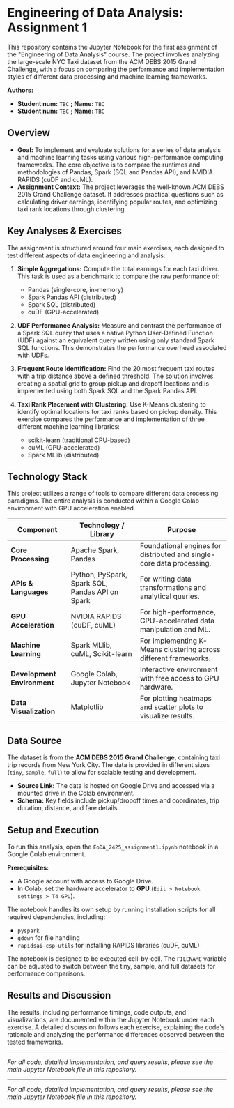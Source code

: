 # Engineering of Data Analysis: Assignment 1

This repository contains the Jupyter Notebook for the first assignment of the "Engineering of Data Analysis" course. The project involves analyzing the large-scale NYC Taxi dataset from the ACM DEBS 2015 Grand Challenge, with a focus on comparing the performance and implementation styles of different data processing and machine learning frameworks.

**Authors:**
- **Student num:** `TBC` **; Name:** `TBC`
- **Student num:** `TBC` **; Name:** `TBC`

## Overview

- **Goal:** To implement and evaluate solutions for a series of data analysis and machine learning tasks using various high-performance computing frameworks. The core objective is to compare the runtimes and methodologies of Pandas, Spark (SQL and Pandas API), and NVIDIA RAPIDS (cuDF and cuML).
- **Assignment Context:** The project leverages the well-known ACM DEBS 2015 Grand Challenge dataset. It addresses practical questions such as calculating driver earnings, identifying popular routes, and optimizing taxi rank locations through clustering.

## Key Analyses & Exercises

The assignment is structured around four main exercises, each designed to test different aspects of data engineering and analysis:

1.  **Simple Aggregations:** Compute the total earnings for each taxi driver. This task is used as a benchmark to compare the raw performance of:
    -   Pandas (single-core, in-memory)
    -   Spark Pandas API (distributed)
    -   Spark SQL (distributed)
    -   cuDF (GPU-accelerated)

2.  **UDF Performance Analysis:** Measure and contrast the performance of a Spark SQL query that uses a native Python User-Defined Function (UDF) against an equivalent query written using only standard Spark SQL functions. This demonstrates the performance overhead associated with UDFs.

3.  **Frequent Route Identification:** Find the 20 most frequent taxi routes with a trip distance above a defined threshold. The solution involves creating a spatial grid to group pickup and dropoff locations and is implemented using both Spark SQL and the Spark Pandas API.

4.  **Taxi Rank Placement with Clustering:** Use K-Means clustering to identify optimal locations for taxi ranks based on pickup density. This exercise compares the performance and implementation of three different machine learning libraries:
    -   scikit-learn (traditional CPU-based)
    -   cuML (GPU-accelerated)
    -   Spark MLlib (distributed)

## Technology Stack

This project utilizes a range of tools to compare different data processing paradigms. The entire analysis is conducted within a Google Colab environment with GPU acceleration enabled.

| Component                 | Technology / Library                                      | Purpose                                                                |
| ------------------------- | --------------------------------------------------------- | ---------------------------------------------------------------------- |
| **Core Processing**       | Apache Spark, Pandas                                      | Foundational engines for distributed and single-core data processing.  |
| **APIs & Languages**      | Python, PySpark, Spark SQL, Pandas API on Spark           | For writing data transformations and analytical queries.               |
| **GPU Acceleration**      | NVIDIA RAPIDS (cuDF, cuML)                                | For high-performance, GPU-accelerated data manipulation and ML.        |
| **Machine Learning**      | Spark MLlib, cuML, Scikit-learn                           | For implementing K-Means clustering across different frameworks.       |
| **Development Environment** | Google Colab, Jupyter Notebook                            | Interactive environment with free access to GPU hardware.              |
| **Data Visualization**    | Matplotlib                                                | For plotting heatmaps and scatter plots to visualize results.          |

## Data Source

The dataset is from the **ACM DEBS 2015 Grand Challenge**, containing taxi trip records from New York City. The data is provided in different sizes (`tiny`, `sample`, `full`) to allow for scalable testing and development.

-   **Source Link:** The data is hosted on Google Drive and accessed via a mounted drive in the Colab environment.
-   **Schema:** Key fields include pickup/dropoff times and coordinates, trip duration, distance, and fare details.

## Setup and Execution

To run this analysis, open the `EoDA_2425_assignment1.ipynb` notebook in a Google Colab environment.

**Prerequisites:**
- A Google account with access to Google Drive.
- In Colab, set the hardware accelerator to **GPU** (`Edit > Notebook settings > T4 GPU`).

The notebook handles its own setup by running installation scripts for all required dependencies, including:
- `pyspark`
- `gdown` for file handling
- `rapidsai-csp-utils` for installing RAPIDS libraries (cuDF, cuML)

The notebook is designed to be executed cell-by-cell. The `FILENAME` variable can be adjusted to switch between the tiny, sample, and full datasets for performance comparisons.

## Results and Discussion

The results, including performance timings, code outputs, and visualizations, are documented within the Jupyter Notebook under each exercise. A detailed discussion follows each exercise, explaining the code's rationale and analyzing the performance differences observed between the tested frameworks.

---

_For all code, detailed implementation, and query results, please see the main Jupyter Notebook file in this repository._

---

_For all code, detailed implementation, and query results, please see the main Jupyter Notebook file in this repository._



